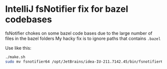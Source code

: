 # IntelliJ fsNotifier fix for bazel codebases

fsNotifier chokes on some bazel code bases due to the large number of files in the bazel folders
My hacky fix is to ignore paths that contains `.bazel`

Use like this:
```bash
./make.sh
sudo mv fsnotifier64 /opt/JetBrains/idea-IU-211.7142.45/bin/fsnotifier64
```

